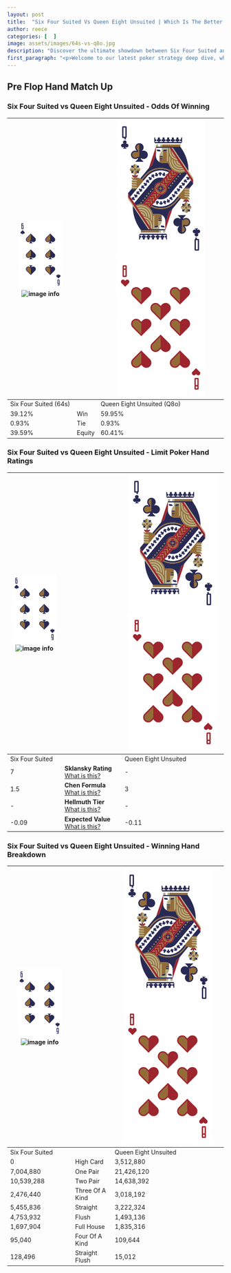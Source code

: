 ```yaml
---
layout: post
title:  "Six Four Suited Vs Queen Eight Unsuited | Which Is The Better Hand In Poker? A Complete Guide"
author: reece
categories: [  ]
image: assets/images/64s-vs-q8o.jpg
description: "Discover the ultimate showdown between Six Four Suited and Queen Eight Unsuited in poker! Uncover the odds, strategies, and scenarios where one hand triumphs over the other. Get ready to up your poker game with this thrilling analysis."
first_paragraph: "<p>Welcome to our latest poker strategy deep dive, where we're pitting two distinct hands against each other in a high-stakes showdown: Six Four Suited vs Queen Eight Unsuited.</p><p>In the dynamic world of poker, every decision counts, and knowing which hand holds the upper hand is key to your success at the table.</p><p>In this article, we'll dissect these two hands, explore the scenarios where one dominates the other, and equip you with the knowledge to make strategic choices that can tip the odds in your favor.</p><p>Get ready to unravel the intriguing dynamics of these poker hands and elevate your game to new heights.</p>"
---
```




[comment]: # (sp0)

## Pre Flop Hand Match Up

<div class="table hand-ratings" markdown="1"> 



### Six Four Suited vs Queen Eight Unsuited - Odds Of Winning


    
| ![image info](assets/images/hand1/6.png) ![image info](assets/images/hand1/4s.png) |  | ![image info](assets/images/hand2/Q.png) ![image info](assets/images/hand2/8o.png) |
| -------- | -------- | -------- |
| Six Four Suited (64s) |  | Queen Eight Unsuited (Q8o) |
| 39.12% | Win | 59.95% |
| 0.93% | Tie | 0.93% |
| 39.59% | Equity | 60.41% |




[comment]: # (sp1)



### Six Four Suited vs Queen Eight Unsuited - Limit Poker Hand Ratings


    
| ![image info](assets/images/hand1/6.png) ![image info](assets/images/hand1/4s.png) |  | ![image info](assets/images/hand2/Q.png) ![image info](assets/images/hand2/8o.png) |
| -------- | -------- | -------- |
| Six Four Suited |  | Queen Eight Unsuited |
| 7 | **Sklansky Rating** [What is this?](/sklansky-rating-explained) | - |
| 1.5 | **Chen Formula** [What is this?](/chen-formula-explained) | 3 |
| - | **Hellmuth Tier** [What is this?](/Hellmuth-tier-explained) | - |
| -0.09 | **Expected Value** [What is this?](/expected-value-explained) | -0.11 |




[comment]: # (sp2)



### Six Four Suited vs Queen Eight Unsuited - Winning Hand Breakdown


    
| ![image info](assets/images/hand1/6.png) ![image info](assets/images/hand1/4s.png) |  | ![image info](assets/images/hand2/Q.png) ![image info](assets/images/hand2/8o.png) |
| -------- | -------- | -------- |
| Six Four Suited |  | Queen Eight Unsuited |
| 0 | High Card | 3,512,880 |
| 7,004,880 | One Pair | 21,426,120 |
| 10,539,288 | Two Pair | 14,638,392 |
| 2,476,440 | Three Of A Kind | 3,018,192 |
| 5,455,836 | Straight | 3,222,324 |
| 4,753,932 | Flush | 1,493,136 |
| 1,697,904 | Full House | 1,835,316 |
| 95,040 | Four Of A Kind | 109,644 |
| 128,496 | Straight Flush | 15,012 |




[comment]: # (sp3)



</div>

[comment]: # (sp4)



[comment]: # (sp5)

